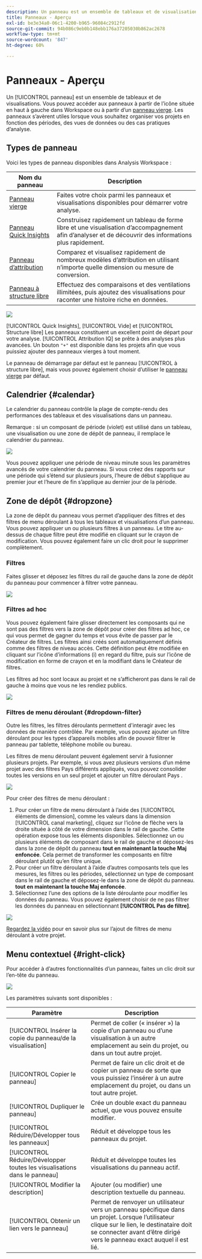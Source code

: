 ```yaml
---
description: Un panneau est un ensemble de tableaux et de visualisations
title: Panneaux - Aperçu
exl-id: be3e34a0-06c1-4200-b965-96084c2912fd
source-git-commit: 94b086c9eb0b148ebb176a37205030b862ac2678
workflow-type: tm+mt
source-wordcount: '847'
ht-degree: 60%

---
```


# Panneaux - Aperçu

Un [!UICONTROL panneau] est un ensemble de tableaux et de visualisations. Vous pouvez accéder aux panneaux à partir de l’icône située en haut à gauche dans Workspace ou à partir d’un [panneau vierge](/help/analysis-workspace/c-panels/blank-panel.md). Les panneaux s’avèrent utiles lorsque vous souhaitez organiser vos projets en fonction des périodes, des vues de données ou des cas pratiques d’analyse.

## Types de panneau

Voici les types de panneau disponibles dans Analysis Workspace :

| Nom du panneau | Description |
| --- | --- |
| [Panneau vierge](/help/analysis-workspace/c-panels/blank-panel.md) | Faites votre choix parmi les panneaux et visualisations disponibles pour démarrer votre analyse. |
| [Panneau Quick Insights](quickinsight.md) | Construisez rapidement un tableau de forme libre et une visualisation d’accompagnement afin d’analyser et de découvrir des informations plus rapidement. |
| [Panneau d’attribution](attribution.md) | Comparez et visualisez rapidement de nombreux modèles d’attribution en utilisant n’importe quelle dimension ou mesure de conversion. |
| [Panneau à structure libre](freeform-panel.md) | Effectuez des comparaisons et des ventilations illimitées, puis ajoutez des visualisations pour raconter une histoire riche en données. |

![](assets/panel-overview.png)

[!UICONTROL Quick Insights], [!UICONTROL Vide] et [!UICONTROL Structure libre] Les panneaux constituent un excellent point de départ pour votre analyse. [!UICONTROL Attribution IQ] se prête à des analyses plus avancées. Un bouton `"+"` est disponible dans les projets afin que vous puissiez ajouter des panneaux vierges à tout moment.

Le panneau de démarrage par défaut est le panneau [!UICONTROL à structure libre], mais vous pouvez également choisir d’utiliser le [panneau vierge](/help/analysis-workspace/c-panels/blank-panel.md) par défaut.

## Calendrier {#calendar}

Le calendrier du panneau contrôle la plage de compte-rendu des performances des tableaux et des visualisations dans un panneau.

Remarque : si un composant de période (violet) est utilisé dans un tableau, une visualisation ou une zone de dépôt de panneau, il remplace le calendrier du panneau.

![](assets/panel-calendar.png)

Vous pouvez appliquer une période de niveau minute sous les paramètres avancés de votre calendrier du panneau. Si vous créez des rapports sur une période qui s’étend sur plusieurs jours, l’heure de début s’applique au premier jour et l’heure de fin s’applique au dernier jour de la période.

## Zone de dépôt {#dropzone}

La zone de dépôt du panneau vous permet d’appliquer des filtres et des filtres de menu déroulant à tous les tableaux et visualisations d’un panneau. Vous pouvez appliquer un ou plusieurs filtres à un panneau. Le titre au-dessus de chaque filtre peut être modifié en cliquant sur le crayon de modification. Vous pouvez également faire un clic droit pour le supprimer complètement.

### Filtres

Faites glisser et déposez les filtres du rail de gauche dans la zone de dépôt du panneau pour commencer à filtrer votre panneau.

![](assets/segment-filter.png)

### Filtres ad hoc

Vous pouvez également faire glisser directement les composants qui ne sont pas des filtres vers la zone de dépôt pour créer des filtres ad hoc, ce qui vous permet de gagner du temps et vous évite de passer par le Créateur de filtres. Les filtres ainsi créés sont automatiquement définis comme des filtres de niveau accès. Cette définition peut être modifiée en cliquant sur l’icône d’informations (i) en regard du filtre, puis sur l’icône de modification en forme de crayon et en la modifiant dans le Créateur de filtres.

Les filtres ad hoc sont locaux au projet et ne s’afficheront pas dans le rail de gauche à moins que vous ne les rendiez publics.

![](assets/adhoc-segment-filter.png)

### Filtres de menu déroulant {#dropdown-filter}

Outre les filtres, les filtres déroulants permettent d&#39;interagir avec les données de manière contrôlée. Par exemple, vous pouvez ajouter un filtre déroulant pour les types d’appareils mobiles afin de pouvoir filtrer le panneau par tablette, téléphone mobile ou bureau.

Les filtres de menu déroulant peuvent également servir à fusionner plusieurs projets. Par exemple, si vous avez plusieurs versions d’un même projet avec des filtres Pays différents appliqués, vous pouvez consolider toutes les versions en un seul projet et ajouter un filtre déroulant Pays .

![](assets/dropdown-filter-intro.png)

Pour créer des filtres de menu déroulant :

1. Pour créer un filtre de menu déroulant à l’aide des [!UICONTROL éléments de dimension], comme les valeurs dans la dimension [!UICONTROL canal marketing], cliquez sur l’icône de flèche vers la droite située à côté de votre dimension dans le rail de gauche. Cette opération expose tous les éléments disponibles. Sélectionnez un ou plusieurs éléments de composant dans le rail de gauche et déposez-les dans la zone de dépôt du panneau **tout en maintenant la touche Maj enfoncée**. Cela permet de transformer les composants en filtre déroulant plutôt qu’en filtre unique.
1. Pour créer un filtre déroulant à l’aide d’autres composants tels que les mesures, les filtres ou les périodes, sélectionnez un type de composant dans le rail de gauche et déposez-le dans la zone de dépôt du panneau. **tout en maintenant la touche Maj enfoncée**.
1. Sélectionnez l’une des options de la liste déroulante pour modifier les données du panneau. Vous pouvez également choisir de ne pas filtrer les données du panneau en sélectionnant **[!UICONTROL Pas de filtre]**.

![](assets/create-dropdown.png)

[Regardez la vidéo](https://experienceleague.adobe.com/docs/analytics-learn/tutorials/analysis-workspace/using-panels/using-panels-to-organize-your-analysis-workspace-projects.html?lang=fr) pour en savoir plus sur l’ajout de filtres de menu déroulant à votre projet.

## Menu contextuel {#right-click}

Pour accéder à d’autres fonctionnalités d’un panneau, faites un clic droit sur l’en-tête du panneau.

![](assets/right-click-menu.png)

Les paramètres suivants sont disponibles :

| Paramètre | Description |
| --- | --- |
| [!UICONTROL Insérer la copie du panneau/de la visualisation] | Permet de coller (« insérer ») la copie d’un panneau ou d’une visualisation à un autre emplacement au sein du projet, ou dans un tout autre projet. |
| [!UICONTROL Copier le panneau] | Permet de faire un clic droit et de copier un panneau de sorte que vous puissiez l’insérer à un autre emplacement du projet, ou dans un tout autre projet. |
| [!UICONTROL Dupliquer le panneau] | Crée un double exact du panneau actuel, que vous pouvez ensuite modifier. |
| [!UICONTROL Réduire/Développer tous les panneaux] | Réduit et développe tous les panneaux du projet. |
| [!UICONTROL Réduire/Développer toutes les visualisations dans le panneau] | Réduit et développe toutes les visualisations du panneau actif. |
| [!UICONTROL Modifier la description] | Ajouter (ou modifier) une description textuelle du panneau. |
| [!UICONTROL Obtenir un lien vers le panneau] | Permet de renvoyer un utilisateur vers un panneau spécifique dans un projet. Lorsque l’utilisateur clique sur le lien, le destinataire doit se connecter avant d’être dirigé vers le panneau exact auquel il est lié. |
